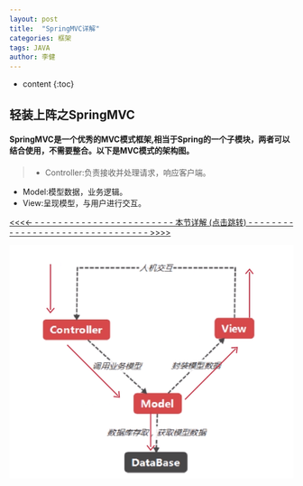 ```yaml
---
layout: post
title:  "SpringMVC详解"
categories: 框架
tags: JAVA
author: 李健
---
```

* content
{:toc}
## 轻装上阵之SpringMVC 



####  SpringMVC是一个优秀的MVC模式框架,相当于Spring的一个子模块，两者可以结合使用，不需要整合。以下是MVC模式的架构图。

> - Controller:负责接收并处理请求，响应客户端。
- Model:模型数据，业务逻辑。
- View:呈现模型，与用户进行交互。

> 
[ <<<<- - - - - - - - - -  - - - - - - - -  - - - - - - - 本节详解 (点击跳转)  - -  - - - - - - - - - - - - - - - - - - - - - - - - - - - - - - >>>>](http://note.youdao.com/noteshare?id=aebd050ed417b899b242d2435ad2769a)




![嘻嘻嘻](/images/springmvc/mvc.png)

